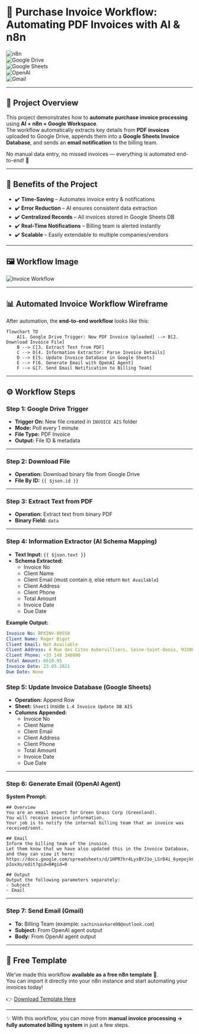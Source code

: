 # 📌 Purchase Invoice Workflow: Automating PDF Invoices with AI & n8n  

![n8n](https://img.shields.io/badge/Automation-n8n-orange?logo=n8n)  
![Google Drive](https://img.shields.io/badge/Google%20Drive-Connected-blue?logo=googledrive)  
![Google Sheets](https://img.shields.io/badge/Google%20Sheets-Database-brightgreen?logo=googlesheets)  
![OpenAI](https://img.shields.io/badge/AI-OpenAI-purple?logo=openai)  
![Gmail](https://img.shields.io/badge/Email-Gmail-red?logo=gmail)  

---

## 📖 Project Overview  
This project demonstrates how to **automate purchase invoice processing** using **AI + n8n + Google Workspace**.  
The workflow automatically extracts key details from **PDF invoices** uploaded to Google Drive, appends them into a **Google Sheets Invoice Database**, and sends an **email notification** to the billing team.  

No manual data entry, no missed invoices — everything is automated end-to-end! 🚀  

---

## 🎯 Benefits of the Project  
- ✔️ **Time-Saving** – Automates invoice entry & notifications  
- ✔️ **Error Reduction** – AI ensures consistent data extraction  
- ✔️ **Centralized Records** – All invoices stored in Google Sheets DB  
- ✔️ **Real-Time Notifications** – Billing team is alerted instantly  
- ✔️ **Scalable** – Easily extendable to multiple companies/vendors

---

## 🖼️ Workflow Image  
![Invoice Workflow](./workflow.png)  

---

## 📊 Automated Invoice Workflow Wireframe  

After automation, the **end-to-end workflow** looks like this:  

```mermaid
flowchart TD
    A[1. Google Drive Trigger: New PDF Invoice Uploaded] --> B[2. Download Invoice File]
    B --> C[3. Extract Text from PDF]
    C --> D[4. Information Extractor: Parse Invoice Details]
    D --> E[5. Update Invoice Database in Google Sheets]
    E --> F[6. Generate Email with OpenAI Agent]
    F --> G[7. Send Email Notification to Billing Team]
```
---
## ⚙️ Workflow Steps  

### **Step 1: Google Drive Trigger**  
- **Trigger On:** New file created in `INVOICE AIS` folder  
- **Mode:** Poll every 1 minute  
- **File Type:** PDF Invoice  
- **Output:** File ID & metadata  

---

### **Step 2: Download File**  
- **Operation:** Download binary file from Google Drive  
- **File By ID:** `{{ $json.id }}`  

---

### **Step 3: Extract Text from PDF**  
- **Operation:** Extract text from binary PDF  
- **Binary Field:** `data`  

---

### **Step 4: Information Extractor (AI Schema Mapping)**  
- **Text Input:** `{{ $json.text }}`  
- **Schema Extracted:**  
  - Invoice No  
  - Client Name  
  - Client Email (must contain `@`, else return `Not Available`)  
  - Client Address  
  - Client Phone  
  - Total Amount  
  - Invoice Date  
  - Due Date  

**Example Output:**  
```yaml
Invoice No: BPXINV-00550
Client Name: Roger Bigot
Client Email: Not Available
Client Address: 4 Rue des Cites Aubervilliers, Seine-Saint-Denis, 93300
Client Phone: +33 148 340990
Total Amount: 6610.95
Invoice Date: 23.05.2021
Due Date: None
```

### **Step 5: Update Invoice Database (Google Sheets)**  
- **Operation:** Append Row  
- **Sheet:** `Sheet1` inside `1.4 Invoice Update DB AIS`  
- **Columns Appended:**  
  - Invoice No  
  - Client Name  
  - Client Email  
  - Client Address  
  - Client Phone  
  - Total Amount  
  - Invoice Date  
  - Due Date  

---

### **Step 6: Generate Email (OpenAI Agent)**  
**System Prompt:** 
```
## Overview
You are an email expert for Green Grass Corp (Greenland). 
You will receive invoice information. 
Your job is to notify the internal billing team that an invoice was received/sent.

## Email 
Inform the billing team of the invoice. 
Let them know that we have also updated this in the Invoice Database, and they can view it here:
https://docs.google.com/spreadsheets/d/1HPR7hr4LysBYJ1o_LSrD4i_6yepojkGZzMch-pIoxXo/edit?gid=0#gid=0

## Output
Output the following parameters separately:
- Subject 
- Email
```
----

### **Step 7: Send Email (Gmail)**  
- **To:** Billing Team (example: `sachinsavkare08@outlook.com`)  
- **Subject:** From OpenAI agent output  
- **Body:** From OpenAI agent output  

---

## 📂 Free Template  
We’ve made this workflow **available as a free n8n template** 🎁.  
You can import it directly into your n8n instance and start automating your invoices today!  

👉 [Download Template Here](https://github.com/SachinSavkare/Purchase-Invoice-Workflow-Automating-PDF-Invoices-with-AI-n8n/blob/main/1.4%20Invoice%20Workflow%20(Bonus).json)  

---

✨ With this workflow, you can move from **manual invoice processing → fully automated billing system** in just a few steps.  


